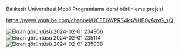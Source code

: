 Balıkesir Üniversitesi Mobil Programlama dersi bütünleme projesi

https://www.youtube.com/channel/UCEE6WPRS4ksWHB0yAqxG_zQ


![Ekran görüntüsü 2024-02-01 234956](https://github.com/kreatosbaa/butApp/assets/153117637/848014b9-0829-4e7f-89fc-08ec05af679c)
![Ekran görüntüsü 2024-02-01 235114](https://github.com/kreatosbaa/butApp/assets/153117637/fd4e2510-56cd-45dd-a98d-ece52dee080a)
![Ekran görüntüsü 2024-02-01 235038](https://github.com/kreatosbaa/butApp/assets/153117637/e99459ce-c571-40fd-b748-8cba88d10465)
